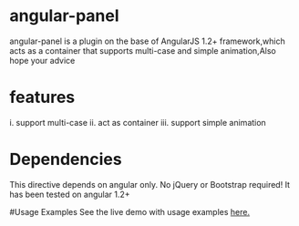 # angular-panel
angular-panel is a plugin on the base of AngularJS 1.2+ framework,which acts as a container that supports multi-case and simple animation,Also hope your advice

# features
i.  support multi-case
ii. act as container
iii. support simple animation

# Dependencies
This directive depends on angular only. No jQuery or Bootstrap required! It has been tested on angular 1.2+

#Usage Examples
See the live demo with usage examples <a href = ''>here.</a>

